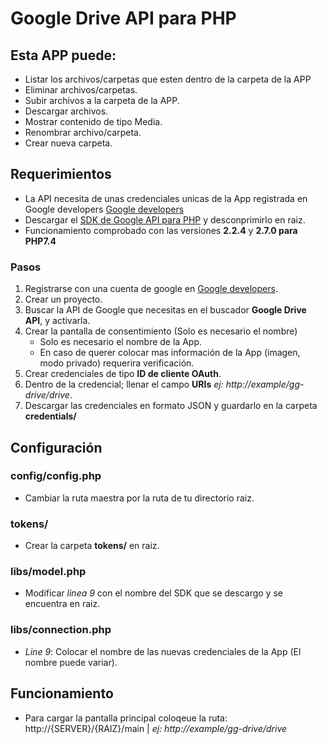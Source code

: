 # Google Drive API para PHP

## Esta APP puede: 
- Listar los archivos/carpetas que esten dentro de la carpeta de la APP
- Eliminar archivos/carpetas.
- Subir archivos a la carpeta de la APP.
- Descargar archivos.
- Mostrar contenido de tipo Media.
- Renombrar archivo/carpeta.
- Crear nueva carpeta.

## Requerimientos
- La API necesita de unas credenciales unicas de la App registrada en Google developers [Google developers](https://console.developers.google.com/)
- Descargar el [SDK de Google API para PHP](https://github.com/googleapis/google-api-php-client/releases) y desconprimirlo en raiz.
- Funcionamiento comprobado con las versiones **2.2.4** y **2.7.0 para PHP7.4**
### Pasos
1. Registrarse con una cuenta de google en [Google developers](https://console.developers.google.com/).
2. Crear un proyecto.
3. Buscar la API de Google que necesitas en el buscador **Google Drive API**, y activarla.
4. Crear la pantalla de consentimiento (Solo es necesario el nombre)
    - Solo es necesario el nombre de la App.
    - En caso de querer colocar mas información de la App (imagen, modo privado) requerira verificación.
5. Crear credenciales de tipo **ID de cliente OAuth**.
6. Dentro de la credencial;  llenar el campo **URIs** *ej: http://example/gg-drive/drive*.
7. Descargar las credenciales en formato JSON y guardarlo en la carpeta **credentials/**

## Configuración
### config/config.php
- Cambiar la ruta maestra por la ruta de tu directorio raiz.
### tokens/
- Crear la carpeta **tokens/** en raiz.
### libs/model.php
- Modificar *linea 9* con el nombre del SDK que se descargo y se encuentra en raiz.
### libs/connection.php
- *Line 9*: Colocar el nombre de las nuevas credenciales de la App (El nombre puede variar).

## Funcionamiento
- Para cargar la pantalla principal coloqeue la ruta: http://{SERVER}/{RAIZ}/main | *ej: http://example/gg-drive/drive*